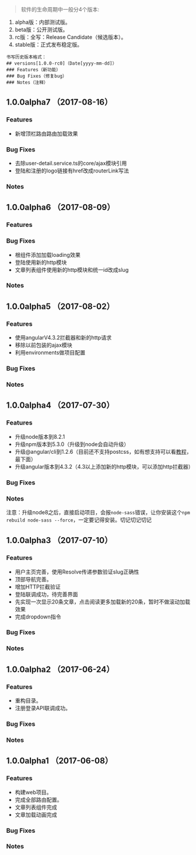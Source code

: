 > 软件的生命周期中一般分4个版本:
1. alpha版：内部测试版。
2. beta版：公开测试版。
3. rc版：全写：Release Candidate（候选版本）。
4. stable版：正式发布稳定版。
```
书写历史版本格式：
## versions[1.0.0-rc0]（Date[yyyy-mm-dd]）
### Features（新功能）
### Bug Fixes（修复bug）
### Notes（注释）
```

## 1.0.0alpha7 （2017-08-16）
### Features
- 新增顶栏路由路由加载效果
### Bug Fixes
- 去除user-detail.service.ts的core/ajax模块引用
- 登陆和注册的logo链接有href改成routerLink写法
### Notes

## 1.0.0alpha6 （2017-08-09）
### Features
### Bug Fixes
- 根组件添加加载loading效果
- 登陆使用新的http模块
- 文章列表组件使用新的http模块和统一id改成slug
### Notes

## 1.0.0alpha5 （2017-08-02）
### Features
- 使用angularV4.3.2拦截器和新的http请求
- 移除以前包装的ajax模块
- 利用environments做项目配置
### Bug Fixes
### Notes

## 1.0.0alpha4 （2017-07-30）
### Features
- 升级node版本到8.2.1
- 升级npm版本到5.3.0（升级到node会自动升级）
- 升级@angular/cli到1.2.6（目前还不支持postcss，如有想支持可以看[教程](https://github.com/jiayisheji/jianshu/blob/master/doc/web%E5%88%9D%E5%A7%8B%E5%8C%96.md)，最下面）
- 升级angular版本到4.3.2（4.3以上添加新的http模块，可以添加http拦截器）
### Bug Fixes
### Notes
注意：升级node8之后，直接启动项目，会报`node-sass`错误，让你安装这个`npm rebuild node-sass --force`，一定要记得安装。切记切记切记

## 1.0.0alpha3 （2017-07-10）
### Features
- 用户主页完善，使用Resolve传递参数验证slug正确性
- 顶部导航完善。
- 增加HTTP拦截验证
- 登陆联调成功，待完善界面
- 先实现一次显示20条文章，点击阅读更多加载新的20条，暂时不做滚动加载效果
- 完成dropdown指令
### Bug Fixes

### Notes

## 1.0.0alpha2 （2017-06-24）
### Features
- 重构目录。
- 注册登录API联调成功。
### Bug Fixes

### Notes

## 1.0.0alpha1 （2017-06-08）
### Features
- 构建web项目。
- 完成全部路由配置。
- 文章列表组件完成
- 文章加载动画完成
### Bug Fixes

### Notes
